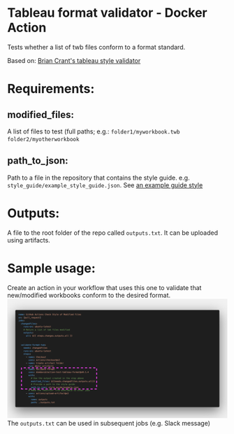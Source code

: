 # Tableau format validator - Docker Action

Tests whether a list of twb files conform to a format standard.

Based on: [Brian Crant's tableau style validator](https://github.com/bcrant/tableau-style-validator)

# Requirements:

## modified_files:
A list of files to test (full paths; e.g.: 
    `folder1/myworkbook.twb folder2/myotherworkbook`
## path_to_json:
Path to a file in the repository that contains the style guide. e.g. `style_guide/example_style_guide.json`. See [an example guide style](https://github.com/bcrant/tableau-style-validator/blob/main/tests/example_style_guide.json)
# Outputs:
A file to the root folder of the repo called `outputs.txt`. It can be uploaded using artifacts.
    
# Sample usage:
Create an action in your workflow that uses this one to validate that new/modified workbooks conform to the desired format.
![Yaml file of a sample action](docs/sample_action_01.png)
The `outputs.txt` can be used in subsequent jobs (e.g. Slack message)
   
